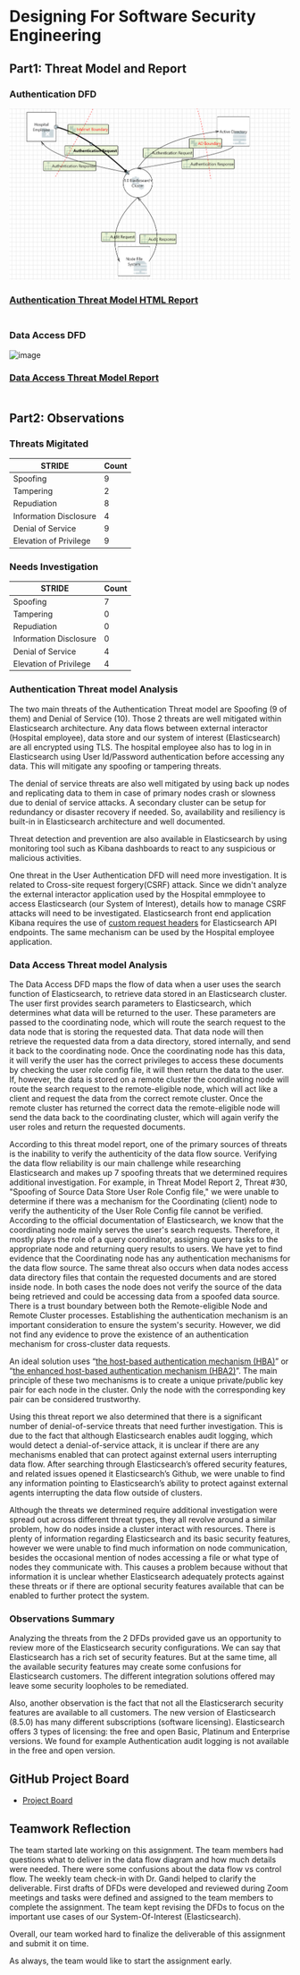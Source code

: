 # Designing For Software Security Engineering

## Part1: Threat Model and Report
### Authentication DFD
![Authentication DFD](/images/Authentication_DFD.PNG)
### [Authentication Threat Model HTML Report](https://htmlpreview.github.io/?https://github.com/zijunmei/Software_Assurance/blob/main/Authentication_Threat_Model_Report.htm)<br/><br/>
### Data Access DFD
![image](https://user-images.githubusercontent.com/112530627/201564041-7add9458-5cee-4732-a3e8-89c5da128ae3.png)
### [Data Access Threat Model Report](https://htmlpreview.github.io/?https://github.com/zijunmei/Software_Assurance/blob/main/DFD_Model2.htm)<br/><br/>



## Part2: Observations

### Threats Migitated

|STRIDE|Count|
|------|-----|
|Spoofing|9|
|Tampering|2|
|Repudiation|8|
|Information Disclosure|4|
|Denial of Service|9|
|Elevation of Privilege|9|


### Needs Investigation

|STRIDE|Count|
|------|-----|
|Spoofing|7|
|Tampering|0|
|Repudiation|0|
|Information Disclosure|0|
|Denial of Service|4|
|Elevation of Privilege|4|

### Authentication Threat model Analysis
The two main threats of the Authentication Threat model are Spoofing (9 of them) and Denial of Service (10). Those 2 threats are well mitigated within Elasticsearch architecture. Any data flows between external interactor (Hospital employee), data store and our system of interest (Elasticsearch) are all encrypted using TLS. The hospital employee also has to log in in Elasticsearch using User Id/Password authentication before accessing any data. This will mitigate any spoofing or tampering threats. 

The denial of service threats are also well mitigated by using back up nodes and replicating data to them in case of primary nodes crash or slowness due to denial of service attacks. A secondary cluster can be setup for redundancy or disaster recovery if needed. So, availability and resiliency is built-in in Elasticsearch architecture and well documented. 

Threat detection and prevention are also available in Elasticsearch by using monitoring tool such as Kibana dashboards to react to any suspicious or malicious activities.

One threat in the User Authentication DFD will need more investigation. It is related to Cross-site request forgery(CSRF) attack. Since we didn't analyze the external interactor application used by the Hospital emmployee to access Elasticsearch (our System of Interest), details how to manage CSRF attacks will need to be investigated. Elasticsearch front end application Kibana requires the use of [custom request headers](https://www.elastic.co/guide/en/kibana/current/api.html#api-request-headers) for Elasticsearch API endpoints. The same mechanism can be used by the Hospital employee application. 

### Data Access Threat model Analysis
The Data Access DFD maps the flow of data when a user uses the search function of Elasticsearch, to retrieve data stored in an Elasticsearch cluster. The user first provides search parameters to Elasticsearch, which determines what data will be returned to the user. These parameters are passed to the coordinating node, which will route the search request to the data node that is storing the requested data. That data node will then retrieve the requested data from a data directory, stored internally, and send it back to the coordinating node. Once the coordinating node has this data, it will verify the user has the correct privileges to access these documents by checking the user role config file, it will then return the data to the user. If, however, the data is stored on a remote cluster the coordinating node will route the search request to the remote-eligible node, which will act like a client and request the data from the correct remote cluster. Once the remote cluster has returned the correct data the remote-eligible node will send the data back to the coordinating cluster, which will again verify the user roles and return the requested documents.

According to this threat model report, one of the primary sources of threats is the inability to verify the authenticity of the data flow source. Verifying the data flow reliability is our main challenge while researching Elasticsearch and makes up 7 spoofing threats that we determined requires additional investigation. For example, in Threat Model Report 2, Threat #30, "Spoofing of Source Data Store User Role Config file," we were unable to determine if there was a mechanism for the Coordinating (client) node to verify the authenticity of the User Role Config file cannot be verified. According to the official documentation of Elasticsearch, we know that the coordinating node mainly serves the user's search requests. Therefore, it mostly plays the role of a query coordinator, assigning query tasks to the appropriate node and returning query results to users. We have yet to find evidence that the Coordinating node has any authentication mechanisms for the data flow source. The same threat also occurs when data nodes access data directory files that contain the requested documents and are stored inside node. In both cases the node does not verify the source of the data being retrieved and could be accessing data from a spoofed data source. There is a trust boundary between both the Remote-eligible Node and Remote Cluster processes. Establishing the authentication mechanism is an important consideration to ensure the system's security. However, we did not find any evidence to prove the existence of an authentication mechanism for cross-cluster data requests.

An ideal solution uses “[the host-based authentication mechanism (HBA)](https://www.ibm.com/docs/en/rsct/3.2?topic=cssac-understanding-cluster-security-services-privatepublic-key-based-mechanisms)” or “[the enhanced host-based authentication mechanism (HBA2)](https://www.ibm.com/docs/en/rsct/3.2?topic=cssac-understanding-cluster-security-services-privatepublic-key-based-mechanisms)”. The main principle of these two mechanisms is to create a unique private/public key pair for each node in the cluster. Only the node with the corresponding key pair can be considered trustworthy. 

Using this threat report we also determined that there is a significant number of denial-of-service threats that need further investigation. This is due to the fact that although Elasticsearch enables audit logging, which would detect a denial-of-service attack, it is unclear if there are any mechanisms enabled that can protect against external users interrupting data flow. After searching through Elasticsearch’s offered security features, and related issues opened it Elasticsearch’s Github, we were unable to find any information pointing to Elasticsearch’s ability to protect against external agents interrupting the data flow outside of clusters. 

Although the threats we determined require additional investigation were spread out across different threat types, they all revolve around a similar problem, how do nodes inside a cluster interact with resources. There is plenty of information regarding Elasticsearch and its basic security features, however we were unable to find much information on node communication, besides the occasional mention of nodes accessing a file or what type of nodes they communicate with. This causes a problem because without that information it is unclear whether Elasticsearch adequately protects against these threats or if there are optional security features available that can be enabled to further protect the system.

### Observations Summary
Analyzing the threats from the 2 DFDs provided gave us an opportunity to review more of the Elasticsearch security configurations.
We can say that Elasticsearch has a rich set of security features. But at the same time, all the available security features may create some confusions for Elasticsearch customers. The different integration solutions offered may leave some security loopholes to be remediated.

Also, another observation is the fact that not all the Elasticserarch security features are available to all customers. The new version of Elasticsearch (8.5.0) has many different subscriptions (software licensing). Elasticsearch offers 3 types of licensing: the free and open Basic, Platinum and Enterprise versions. We found for example Authentication audit logging is not available in the free and open version.


## GitHub Project Board
- [Project Board](https://github.com/users/zijunmei/projects/2/views/1?filterQuery=Threat+Model)

## Teamwork Reflection
The team started late working on this assignment. The team members had questions what to deliver in the data flow diagram and how much details were needed. There were some confusions about the data flow vs control flow. The weekly team check-in with Dr. Gandi helped to clarify the deliverable. First drafts of DFDs were developed and reviewed during Zoom meetings and tasks were defined and assigned to the team members to complete the assignment. The team kept revising the DFDs to focus on the important use cases of our System-Of-Interest (Elasticsearch). 

Overall, our team worked hard to finalize the deliverable of this assignment and submit it on time. 

As always, the team would like to start the assignment early.


 
